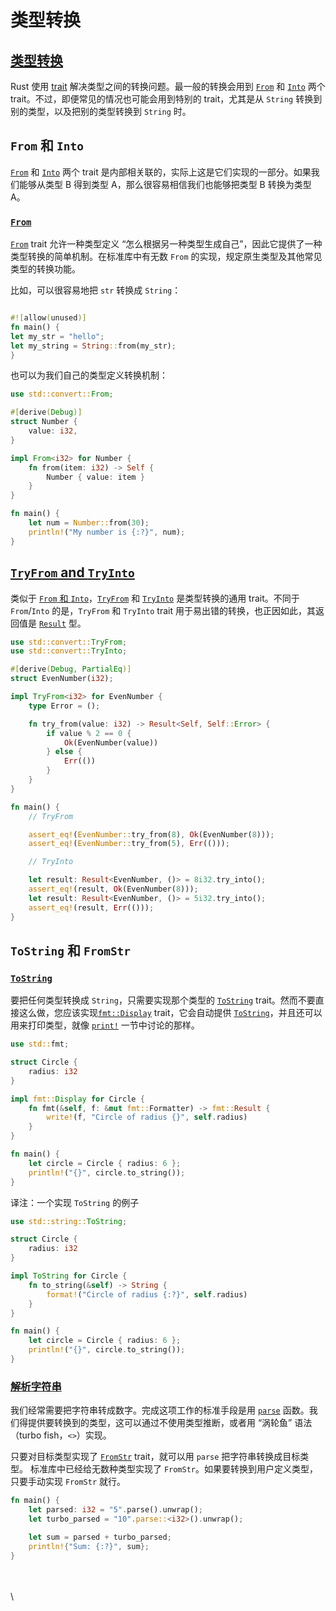 # 类型转换

## [类型转换](https://rustwiki.org/zh-CN/rust-by-example/conversion.html#%E7%B1%BB%E5%9E%8B%E8%BD%AC%E6%8D%A2) <a href="#lei-xing-zhuan-huan" id="lei-xing-zhuan-huan"></a>

Rust 使用 [trait](https://rustwiki.org/zh-CN/rust-by-example/trait.html) 解决类型之间的转换问题。最一般的转换会用到 [`From`](https://rustwiki.org/zh-CN/std/convert/trait.From.html) 和 [`Into`](https://rustwiki.org/zh-CN/std/convert/trait.Into.html) 两个 trait。不过，即便常见的情况也可能会用到特别的 trait，尤其是从 `String` 转换到别的类型，以及把别的类型转换到 `String` 时。

## `From` 和 `Into` <a href="#from-he-into" id="from-he-into"></a>

[`From`](https://rustwiki.org/zh-CN/std/convert/trait.From.html) 和 [`Into`](https://rustwiki.org/zh-CN/std/convert/trait.Into.html) 两个 trait 是内部相关联的，实际上这是它们实现的一部分。如果我们能够从类型 B 得到类型 A，那么很容易相信我们也能够把类型 B 转换为类型 A。

### [`From`](https://rustwiki.org/zh-CN/rust-by-example/conversion/from_into.html#from) <a href="#from" id="from"></a>

[`From`](https://rustwiki.org/zh-CN/std/convert/trait.From.html) trait 允许一种类型定义 “怎么根据另一种类型生成自己”，因此它提供了一种类型转换的简单机制。在标准库中有无数 `From` 的实现，规定原生类型及其他常见类型的转换功能。

比如，可以很容易地把 `str` 转换成 `String`：

```rust

#![allow(unused)]
fn main() {
let my_str = "hello";
let my_string = String::from(my_str);
}

```

也可以为我们自己的类型定义转换机制：

```rust
use std::convert::From;

#[derive(Debug)]
struct Number {
    value: i32,
}

impl From<i32> for Number {
    fn from(item: i32) -> Self {
        Number { value: item }
    }
}

fn main() {
    let num = Number::from(30);
    println!("My number is {:?}", num);
}

```

## [`TryFrom` and `TryInto`](https://rustwiki.org/zh-CN/rust-by-example/conversion/try_from_try_into.html#tryfrom-and-tryinto)

类似于 [`From` 和 `Into`](https://rustwiki.org/zh-CN/rust-by-example/conversion/from_into.html)，[`TryFrom`](https://rustwiki.org/zh-CN/std/convert/trait.TryFrom.html) 和 [`TryInto`](https://rustwiki.org/zh-CN/std/convert/trait.TryInto.html) 是类型转换的通用 trait。不同于 `From`/`Into` 的是，`TryFrom` 和 `TryInto` trait 用于易出错的转换，也正因如此，其返回值是 [`Result`](https://rustwiki.org/zh-CN/std/result/enum.Result.html) 型。

```rust
use std::convert::TryFrom;
use std::convert::TryInto;

#[derive(Debug, PartialEq)]
struct EvenNumber(i32);

impl TryFrom<i32> for EvenNumber {
    type Error = ();

    fn try_from(value: i32) -> Result<Self, Self::Error> {
        if value % 2 == 0 {
            Ok(EvenNumber(value))
        } else {
            Err(())
        }
    }
}

fn main() {
    // TryFrom

    assert_eq!(EvenNumber::try_from(8), Ok(EvenNumber(8)));
    assert_eq!(EvenNumber::try_from(5), Err(()));

    // TryInto

    let result: Result<EvenNumber, ()> = 8i32.try_into();
    assert_eq!(result, Ok(EvenNumber(8)));
    let result: Result<EvenNumber, ()> = 5i32.try_into();
    assert_eq!(result, Err(()));
}

```

## `ToString` 和 `FromStr`

### [`ToString`](https://rustwiki.org/zh-CN/rust-by-example/conversion/string.html#tostring) <a href="#tostring" id="tostring"></a>

要把任何类型转换成 `String`，只需要实现那个类型的 [`ToString`](https://rustwiki.org/zh-CN/std/string/trait.ToString.html) trait。然而不要直接这么做，您应该实现[`fmt::Display`](https://rustwiki.org/zh-CN/std/fmt/trait.Display.html) trait，它会自动提供 [`ToString`](https://rustwiki.org/zh-CN/std/string/trait.ToString.html)，并且还可以用来打印类型，就像 [`print!`](https://rustwiki.org/zh-CN/rust-by-example/hello/print.html) 一节中讨论的那样。

```rust
use std::fmt;

struct Circle {
    radius: i32
}

impl fmt::Display for Circle {
    fn fmt(&self, f: &mut fmt::Formatter) -> fmt::Result {
        write!(f, "Circle of radius {}", self.radius)
    }
}

fn main() {
    let circle = Circle { radius: 6 };
    println!("{}", circle.to_string());
}

```

译注：一个实现 `ToString` 的例子

```rust
use std::string::ToString;

struct Circle {
    radius: i32
}

impl ToString for Circle {
    fn to_string(&self) -> String {
        format!("Circle of radius {:?}", self.radius)
    }
}

fn main() {
    let circle = Circle { radius: 6 };
    println!("{}", circle.to_string());
}

```

### [解析字符串](https://rustwiki.org/zh-CN/rust-by-example/conversion/string.html#%E8%A7%A3%E6%9E%90%E5%AD%97%E7%AC%A6%E4%B8%B2) <a href="#jie-xi-zi-fu-chuan" id="jie-xi-zi-fu-chuan"></a>

我们经常需要把字符串转成数字。完成这项工作的标准手段是用 [`parse`](https://rustwiki.org/zh-CN/std/primitive.str.html#method.parse) 函数。我们得提供要转换到的类型，这可以通过不使用类型推断，或者用 “涡轮鱼” 语法（turbo fish，`<>`）实现。

只要对目标类型实现了 [`FromStr`](https://rustwiki.org/zh-CN/std/str/trait.FromStr.html) trait，就可以用 `parse` 把字符串转换成目标类型。 标准库中已经给无数种类型实现了 `FromStr`。如果要转换到用户定义类型，只要手动实现 `FromStr` 就行。

```rust
fn main() {
    let parsed: i32 = "5".parse().unwrap();
    let turbo_parsed = "10".parse::<i32>().unwrap();

    let sum = parsed + turbo_parsed;
    println!{"Sum: {:?}", sum};
}

```

\
[\
](https://rustwiki.org/zh-CN/rust-by-example/conversion/from_into.html)\










